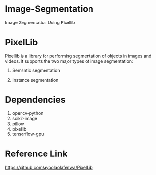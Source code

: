# Image-Segmentation
Image Segmentation Using Pixellib

# PixelLib
Pixellib is a library for performing segmentation of objects in images and videos. It supports the two major types of image segmentation:

1. Semantic segmentation

2. Instance segmentation

# Dependencies
1. opencv-python
2. scikit-image
3. pillow
4. pixellib
5. tensorflow-gpu

# Reference Link 
https://github.com/ayoolaolafenwa/PixelLib
